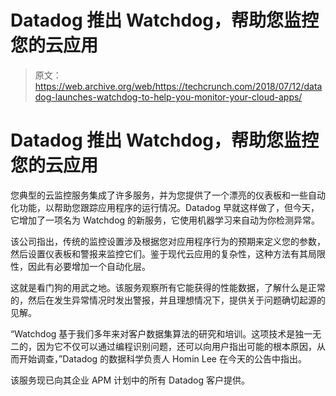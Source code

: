 # Datadog 推出 Watchdog，帮助您监控您的云应用 

> 原文：<https://web.archive.org/web/https://techcrunch.com/2018/07/12/datadog-launches-watchdog-to-help-you-monitor-your-cloud-apps/>

# Datadog 推出 Watchdog，帮助您监控您的云应用

您典型的云监控服务集成了许多服务，并为您提供了一个漂亮的仪表板和一些自动化功能，以帮助您跟踪应用程序的运行情况。Datadog 早就这样做了，但今天，它增加了一项名为 Watchdog 的新服务，它使用机器学习来自动为你检测异常。

该公司指出，传统的监控设置涉及根据您对应用程序行为的预期来定义您的参数，然后设置仪表板和警报来监控它们。鉴于现代云应用的复杂性，这种方法有其局限性，因此有必要增加一个自动化层。

这就是看门狗的用武之地。该服务观察所有它能获得的性能数据，了解什么是正常的，然后在发生异常情况时发出警报，并且理想情况下，提供关于问题确切起源的见解。

“Watchdog 基于我们多年来对客户数据集算法的研究和培训。这项技术是独一无二的，因为它不仅可以通过编程识别问题，还可以向用户指出可能的根本原因，从而开始调查，”Datadog 的数据科学负责人 Homin Lee 在今天的公告中指出。

该服务现已向其企业 APM 计划中的所有 Datadog 客户提供。